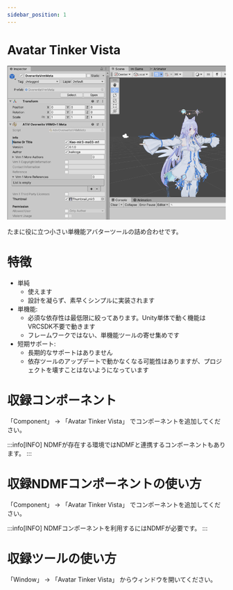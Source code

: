```yaml
---
sidebar_position: 1
---
```


# Avatar Tinker Vista

![AvatarTinkerVista](img/ativ_ss.png)

たまに役に立つ小さい単機能アバターツールの詰め合わせです。

# 特徴

- 単純
  - 使えます
  - 設計を凝らず、素早くシンプルに実装されます
- 単機能:
  - 必須な依存性は最低限に絞ってあります。Unity単体で動く機能はVRCSDK不要で動きます
  - フレームワークではない、単機能ツールの寄せ集めです
- 短期サポート:
  - 長期的なサポートはありません
  - 依存ツールのアップデートで動かなくなる可能性はありますが、プロジェクトを壊すことはないようになっています

# 収録コンポーネント

「Component」 → 「Avatar Tinker Vista」 でコンポーネントを追加してください。

:::info[INFO]
NDMFが存在する環境ではNDMFと連携するコンポーネントもあります。
:::

# 収録NDMFコンポーネントの使い方

「Component」 → 「Avatar Tinker Vista」 でコンポーネントを追加してください。

:::info[INFO]
NDMFコンポーネントを利用するにはNDMFが必要です。
:::

# 収録ツールの使い方

「Window」 → 「Avatar Tinker Vista」 からウィンドウを開いてください。
